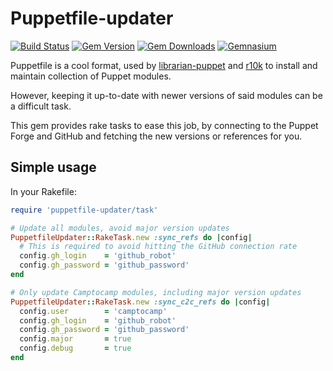 Puppetfile-updater
===================

[![Build Status](https://img.shields.io/travis/camptocamp/puppetfile-updater.svg)](https://travis-ci.org/camptocamp/puppetfile-updater)
[![Gem Version](https://img.shields.io/gem/v/puppetfile-updater.svg)](https://rubygems.org/gems/puppetfile-updater)
[![Gem Downloads](https://img.shields.io/gem/dt/puppetfile-updater.svg)](https://rubygems.org/gems/puppetfile-updater)
[![Gemnasium](https://img.shields.io/gemnasium/camptocamp/puppetfile-updater.svg)](https://gemnasium.com/camptocamp/puppetfile-updater)

Puppetfile is a cool format, used by [librarian-puppet](https://github.com/rodjek/librarian-puppet) and [r10k](https://github.com/puppetlabs/r10k) to install and maintain collection of Puppet modules.

However, keeping it up-to-date with newer versions of said modules can be a difficult task.

This gem provides rake tasks to ease this job, by connecting to the Puppet Forge and GitHub and fetching the new versions or references for you.


## Simple usage

In your Rakefile:

```ruby
require 'puppetfile-updater/task'

# Update all modules, avoid major version updates
PuppetfileUpdater::RakeTask.new :sync_refs do |config|
  # This is required to avoid hitting the GitHub connection rate
  config.gh_login    = 'github_robot'
  config.gh_password = 'github_password'
end

# Only update Camptocamp modules, including major version updates
PuppetfileUpdater::RakeTask.new :sync_c2c_refs do |config|
  config.user        = 'camptocamp'
  config.gh_login    = 'github_robot'
  config.gh_password = 'github_password'
  config.major       = true
  config.debug       = true
end
```

